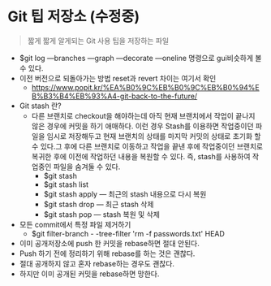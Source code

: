# Git 팁 저장소 (수정중)
>짧게 짧게 알게되는 Git 사용 팁을 저장하는 파일
- $git log —branches —graph —decorate —oneline 명령으로 gui비슷하게 볼 수 있다.
- 이전 버전으로 되돌아가는 방법 reset과 revert 차이는 여기서 확인
    - https://www.popit.kr/%EA%B0%9C%EB%B0%9C%EB%B0%94%EB%B3%B4%EB%93%A4-git-back-to-the-future/
- Git stash 란?
    - 다른 브랜치로 checkout을 해야하는데 아직 현재 브랜치에서 작업이 끝나지 않은 경우에 커밋을 하기 애매하다. 이런 경우 Stash를 이용하면 작업중이던 파일을 임시로 저장해두고 현재 브랜치의 상태를 마지막 커밋의 상태로 초기화 할 수 있다.그 후에 다른 브랜치로 이동하고 작업을 끝낸 후에 작업중이던 브랜치로 복귀한 후에 이전에 작업하던 내용을 복원할 수 있다. 즉, stash를 사용하여 작업중인 파일을 숨겨둘 수 있다.
        - $git stash
        - $git stash list
        - $git stash apply — 최근의 stash 내용으로 다시 복원
        - $git stash drop — 최근 stash 삭제
        - $git stash pop — stash 복원 및 삭제
- 모든 commit에서 특정 파일 제거하기
    - $git filter-branch - -tree-filter 'rm -f passwords.txt' HEAD
- 이미 공개저장소에 push 한 커밋을 rebase하면 절대 안된다.
- Push 하기 전에 정리하기 위해 rebase를 하는 것은 괜찮다.
- 절대 공개하지 않고 혼자 rebase하는 경우도 괜찮다.
- 하지만 이미 공개된 커밋을 rebase하면 망한다.
